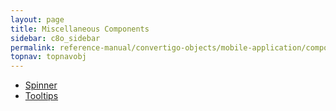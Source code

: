 ```yaml
---
layout: page
title: Miscellaneous Components
sidebar: c8o_sidebar
permalink: reference-manual/convertigo-objects/mobile-application/components/miscellaneous-components/
topnav: topnavobj
---
```

* [Spinner](spinner/)
* [Tooltips](tooltips/)
